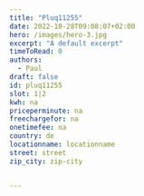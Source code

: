 ```yaml
---
title: "Pluq11255"
date: 2022-10-28T09:08:07+02:00
hero: /images/hero-3.jpg
excerpt: "A default excerpt"
timeToRead: 0
authors:
  - Paul
draft: false
id: pluq11255
slot: 1|2
kwh: na
priceperminute: na
freechargefor: na
onetimefee: na
country: de
locationname: locationname
street: street
zip_city: zip-city


---
```

